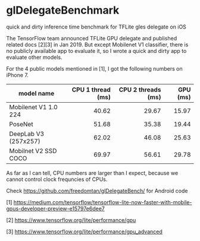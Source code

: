 # glDelegateBenchmark
quick and dirty inference time benchmark for TFLite gles delegate on iOS

The TensorFlow team announced TFLite GPU delegate and published related docs [2][3] in Jan 2019. But except Mobilenet V1 classifier, there is no publicly available app to evaluate it, so I wrote a quick and dirty app to evaluate other models.

For the 4 public models mentioned in [1], I got the following numbers on iPhone 7.

| model name |CPU 1 thread (ms) |CPU 2 threads (ms)   | GPU (ms)|
|------------|-----------------:|--------------------:|--------:|
| Mobilenet V1 1.0 224	| 40.62	| 29.67	| 15.97 |
| PoseNet               | 51.68	| 35.38	| 19.44 |
| DeepLab V3 (257x257)  | 62.02	| 46.08 | 25.63 |
| Mobilnet V2 SSD COCO  | 69.97 | 56.61	| 29.78 |

As far as I can tell, CPU numbers are larger than I expect, because we cannot control clock frequncies of CPUs.

Check https://github.com/freedomtan/glDelegateBench/ for Android code

[1] https://medium.com/tensorflow/tensorflow-lite-now-faster-with-mobile-gpus-developer-preview-e15797e6dee7

[2] https://www.tensorflow.org/lite/performance/gpu

[3] https://www.tensorflow.org/lite/performance/gpu_advanced
